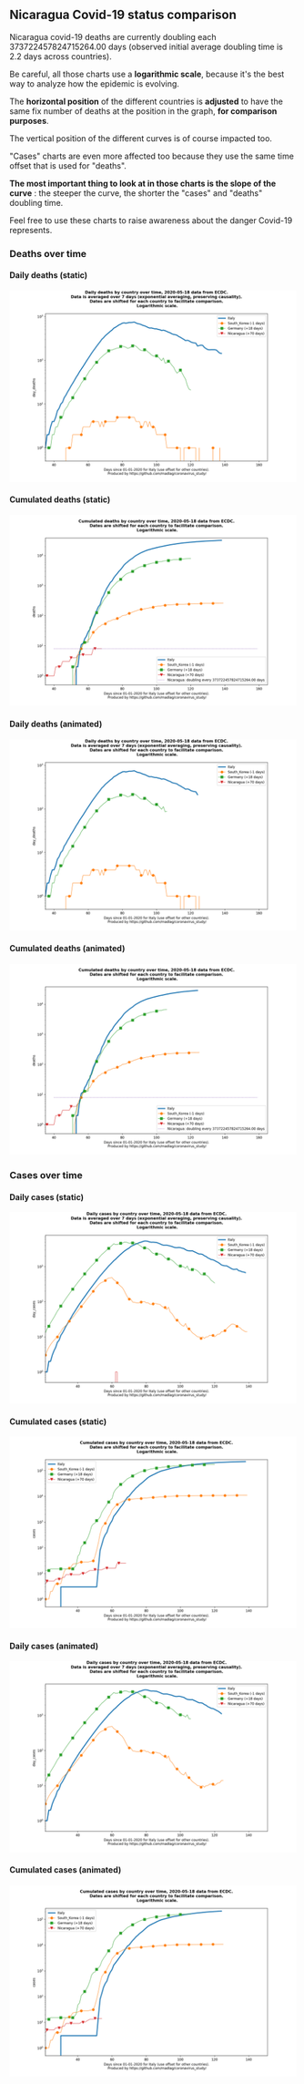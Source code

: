 ## Nicaragua Covid-19 status comparison 

Nicaragua covid-19 deaths are currently doubling each 373722457824715264.00 days (observed initial average doubling time is 2.2 days across countries).



Be careful, all those charts use a **logarithmic scale**, because it's the best way to analyze how the epidemic is evolving.
 
The **horizontal position** of the different countries is **adjusted** to have the same fix number of deaths at the position in the graph, **for comparison purposes**.

The vertical position of the different curves is of course impacted too.

"Cases" charts are even more affected too because they use the same time offset that is used for "deaths".

**The most important thing to look at in those charts is the slope of the curve** : the steeper the curve, the shorter the "cases" and "deaths" doubling time.

Feel free to use these charts to raise awareness about the danger Covid-19 represents. 


 
### Deaths over time
 
#### Daily deaths (static)
![Nicaragua covid-19 daily deaths static chart](https://raw.githubusercontent.com/madlag/coronavirus_study/master/notebooks/graphs/2020-05-18/countries/Nicaragua/2020-05-18_Nicaragua_day_deaths.png "Nicaragua covid-19 day_deaths static chart")   
 
#### Cumulated deaths (static)
![Nicaragua covid-19 cumulated deaths static chart](https://raw.githubusercontent.com/madlag/coronavirus_study/master/notebooks/graphs/2020-05-18/countries/Nicaragua/2020-05-18_Nicaragua_deaths.png "Nicaragua covid-19 deaths static chart")   
 
#### Daily deaths (animated)
![Nicaragua covid-19 daily deaths animated chart](https://raw.githubusercontent.com/madlag/coronavirus_study/master/notebooks/graphs/2020-05-18/countries/Nicaragua/2020-05-18_Nicaragua_day_deaths.gif "Nicaragua covid-19 day_deaths animated chart")   
 
#### Cumulated deaths (animated)
![Nicaragua covid-19 cumulated deaths animated chart](https://raw.githubusercontent.com/madlag/coronavirus_study/master/notebooks/graphs/2020-05-18/countries/Nicaragua/2020-05-18_Nicaragua_deaths.gif "Nicaragua covid-19 deaths animated chart")   

 
### Cases over time
 
#### Daily cases (static)
![Nicaragua covid-19 daily cases static chart](https://raw.githubusercontent.com/madlag/coronavirus_study/master/notebooks/graphs/2020-05-18/countries/Nicaragua/2020-05-18_Nicaragua_day_cases.png "Nicaragua covid-19 day_cases static chart")   
 
#### Cumulated cases (static)
![Nicaragua covid-19 cumulated cases static chart](https://raw.githubusercontent.com/madlag/coronavirus_study/master/notebooks/graphs/2020-05-18/countries/Nicaragua/2020-05-18_Nicaragua_cases.png "Nicaragua covid-19 cases static chart")   
 
#### Daily cases (animated)
![Nicaragua covid-19 daily cases animated chart](https://raw.githubusercontent.com/madlag/coronavirus_study/master/notebooks/graphs/2020-05-18/countries/Nicaragua/2020-05-18_Nicaragua_day_cases.gif "Nicaragua covid-19 day_cases animated chart")   
 
#### Cumulated cases (animated)
![Nicaragua covid-19 cumulated cases animated chart](https://raw.githubusercontent.com/madlag/coronavirus_study/master/notebooks/graphs/2020-05-18/countries/Nicaragua/2020-05-18_Nicaragua_cases.gif "Nicaragua covid-19 cases animated chart")   

